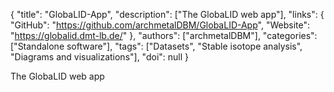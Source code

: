{
  "title": "GlobaLID-App",
  "description": ["The GlobaLID web app"],
  "links": {
    "GitHub": "https://github.com/archmetalDBM/GlobaLID-App",
    "Website": "https://globalid.dmt-lb.de/"
  },
  "authors": ["archmetalDBM"],
  "categories": ["Standalone software"],
  "tags": ["Datasets", "Stable isotope analysis", "Diagrams and visualizations"],
  "doi": null
}

<!-- Generated by csv2md.R – do not edit by hand -->

The GlobaLID web app